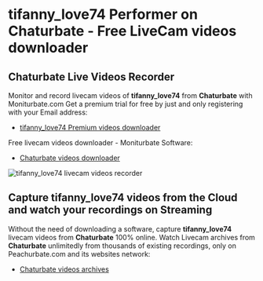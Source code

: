 # tifanny_love74 Performer on Chaturbate - Free LiveCam videos downloader

## Chaturbate Live Videos Recorder

Monitor and record livecam videos of **tifanny_love74** from **Chaturbate** with Moniturbate.com
Get a premium trial for free by just and only registering with your Email address:
* [tifanny_love74 Premium videos downloader](https://moniturbate.com/request-demo-licence-key.html)

Free livecam videos downloader - Moniturbate Software:
* [Chaturbate videos downloader](https://moniturbate.com/moniturbate-download-software.html)

![tifanny_love74 livecam videos recorder](https://peachurnet.com/templates/moniturbate-software.png)


## Capture tifanny_love74 videos from the Cloud and watch your recordings on Streaming

Without the need of downloading a software, capture **tifanny_love74** livecam videos from **Chaturbate** 100% online.
Watch Livecam archives from **Chaturbate** unlimitedly from thousands of existing recordings, only on Peachurbate.com and its websites network:
* [Chaturbate videos archives](https://peachurnet.com/)